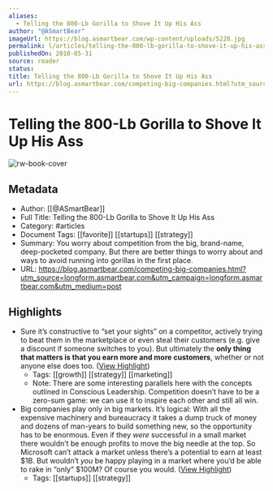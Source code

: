 ```yaml
---
aliases:
  - Telling the 800-Lb Gorilla to Shove It Up His Ass
author: "@ASmartBear"
imageUrl: https://blog.asmartbear.com/wp-content/uploads/5228.jpg
permalink: l/articles/telling-the-800-lb-gorilla-to-shove-it-up-his-ass
publishedOn: 2010-05-31
source: reader
status: 
title: Telling the 800-Lb Gorilla to Shove It Up His Ass
url: https://blog.asmartbear.com/competing-big-companies.html?utm_source=longform.asmartbear.com&utm_campaign=longform.asmartbear.com&utm_medium=post
---
```

# Telling the 800-Lb Gorilla to Shove It Up His Ass

![rw-book-cover](https://blog.asmartbear.com/wp-content/uploads/5228.jpg)

## Metadata

- Author: [[@ASmartBear]]
- Full Title: Telling the 800-Lb Gorilla to Shove It Up His Ass
- Category: #articles
- Document Tags: [[favorite]] [[startups]] [[strategy]]
- Summary: You worry about competition from the big, brand-name, deep-pocketed company. But there are better things to worry about and ways to avoid running into gorillas in the first place.
- URL: https://blog.asmartbear.com/competing-big-companies.html?utm_source=longform.asmartbear.com&utm_campaign=longform.asmartbear.com&utm_medium=post

## Highlights

- Sure it’s constructive to “set your sights” on a competitor, actively trying to beat them in the marketplace or even steal their customers (e.g. give a discount if someone switches to you). But ultimately the **only thing that matters is that you earn more and more customers**, whether or not anyone else does too. ([View Highlight](https://read.readwise.io/read/01h32fs92zhre452f2xy7nzpe7))
    - Tags: [[growth]] [[strategy]] [[marketing]]
    - Note: There are some interesting parallels here with the concepts outlined in Conscious Leadership. Competition doesn’t have to be a zero-sum game: we can use it to inspire each other and still all win.
- Big companies play only in big markets.
  It’s logical: With all the expensive machinery and bureaucracy it takes a dump truck of money and dozens of man-years to build something new, so the opportunity has to be enormous. Even if they _were_ successful in a small market there wouldn’t be enough profits to move the big needle at the top.
  So Microsoft can’t attack a market unless there’s a potential to earn at least $1B. But wouldn’t *you* be happy playing in a market where you’d be able to rake in “only” $100M? Of course you would. ([View Highlight](https://read.readwise.io/read/01h32fvwekebypb152nm73d3fe))
    - Tags: [[startups]] [[strategy]]
